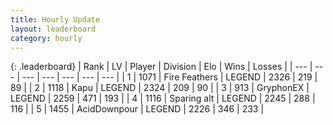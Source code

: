 ```yaml
---
title: Hourly Update
layout: leaderboard
category: hourly
---
```


{: .leaderboard}
| Rank | LV | Player | Division | Elo | Wins | Losses |
| --- | --- | --- | --- | --- | --- | --- |
| <span data-change="0">1</span> | 1071 | <span title="ID: 357425">Fire Feathers</span> | LEGEND | <span data-change="0">2326</span> | <span data-change="0">219</span> | <span data-change="0">89</span> |
| <span data-change="0">2</span> | 1118 | <span title="ID: 204953">Kapu</span> | LEGEND | <span data-change="0">2324</span> | <span data-change="0">209</span> | <span data-change="0">90</span> |
| <span data-change="1">3</span> | 913 | <span title="ID: 315148">GryphonEX</span> | LEGEND | <span data-change="14">2259</span> | <span data-change="4">471</span> | <span data-change="0">193</span> |
| <span data-change="-1">4</span> | 1116 | <span title="ID: 203132">Sparing alt</span> | LEGEND | <span data-change="0">2245</span> | <span data-change="0">288</span> | <span data-change="0">116</span> |
| <span data-change="1">5</span> | 1455 | <span title="ID: 304661">AcidDownpour</span> | LEGEND | <span data-change="16">2226</span> | <span data-change="3">346</span> | <span data-change="0">233</span> |